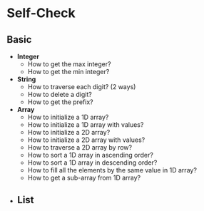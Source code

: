 # Self-Check

## Basic
- **Integer**
   - How to get the max integer?
   - How to get the min integer?
- **String**
   - How to traverse each digit? (2 ways)
   - How to delete a digit?
   - How to get the prefix?
- **Array**
   - How to initialize a 1D array?
   - How to initialize a 1D array with values?
   - How to initialize a 2D array?
   - How to initialize a 2D array with values?
   - How to traverse a 2D array by row?
   - How to sort a 1D array in ascending order?
   - How to sort a 1D array in descending order?
   - How to fill all the elements by the same value in 1D array?
   - How to get a sub-array from 1D array?
- **List**
   - 
